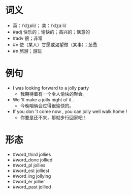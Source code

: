 # 词义
- 英：/ˈdʒɒli/； 美：/ˈdʒɑːli/
- #adj 快乐的；愉快的；高兴的；惬意的
- #adv 很；非常
- #v 使（某人）甘愿或渴望做（某事）；怂恿
- #n 旅游；游玩
# 例句
- I was looking forward to a jolly party
	- 我期待着有一个令人愉快的聚会。
- We 'll make a jolly night of it .
	- 今晚咱俩会过得很愉快的。
- If you don 't come now , you can jolly well walk home !
	- 你要是还不来，那就步行回家吧！
# 形态
- #word_third jollies
- #word_done jollied
- #word_pl jollies
- #word_est jolliest
- #word_ing jollying
- #word_er jollier
- #word_past jollied
